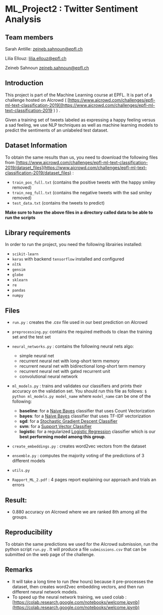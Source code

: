 # ML_Project2 : Twitter Sentiment Analysis

## Team members

Sarah Antille: zeineb.sahnoun@epfl.ch

Lilia Ellouz: lilia.ellouz@epfl.ch   

Zeineb Sahnoun  zeineb.sahnoun@epfl.ch

## Introduction

This project is part of the Machine Learning course at EPFL. It is part of a challenge hosted on AIcrowd ( [https://www.aicrowd.com/challenges/epfl-ml-text-classification-2019](https://www.aicrowd.com/challenges/epfl-ml-text-classification-2019 )  ) . 

Given a training set of tweets labeled as expressing a happy feeling versus a sad feeling, we use NLP techniques as well as machine learning models to predict the sentiments of an unlabeled test dataset.

## Dataset Information
To obtain the same results than us, you need to download the following files from [https://www.aicrowd.com/challenges/epfl-ml-text-classification-2019/dataset_files](https://www.aicrowd.com/challenges/epfl-ml-text-classification-2019/dataset_files)  :

- `train_pos_full.txt` (contains the positive tweets with the happy smiley removed)
- `train_neg_full.txt` (contains the negative tweets with the sad smiley removed)
- `test_data.txt` (contains the tweets to predict)

**Make sure to have the above files in a directory called data to be able to run the scripts**

## Library requirements
In order to run the project, you need the following librairies installed:

- `scikit-learn`
- `keras` with backend `tensorflow` installed and configured
- `nltk`
- `gensim`
- `globe`
- `sklearn`
- `re`
- `pandas`
- `numpy`

## Files
- `run.py` : creates the .csv file used in our best prediction on AIcrowd

- `preprocessing.py`: contains the required methods to clean the training set and the test set

- `neural_networks.py` : contains the following neural nets algo:
	- simple neural net
	- recurrent neural net with long-short term memory 
	- recurrent neural net with bidirectional long-short term memory 
	- recurrent neural net with gated recurrent unit
	- convolutional neural network
    
- `ml_models.py` : trains and validates our classifiers and prints their accuracy on the validation set.
You should run this file as follows: ```$ python ml_models.py model_name``` where `model_name` can be one of the following:
	- **baseline**: for a [Naive Bayes](https://scikit-learn.org/stable/modules/generated/sklearn.naive_bayes.MultinomialNB.html) classifier that uses Count Vectorization
	- **bayes**: for a [Naive Bayes](https://scikit-learn.org/stable/modules/generated/sklearn.naive_bayes.MultinomialNB.html) classifier that uses TF-IDF vectorization
	- **sgd**: for a [Stochastic Gradient Descent Classifier](https://scikit-learn.org/stable/modules/generated/sklearn.linear_model.SGDClassifier.html)
	- **svm**: for a [Support Vector Classifier](https://scikit-learn.org/stable/modules/generated/sklearn.svm.SVC.html)
	- **logistic**: for a regularized [Logistic Regression](https://scikit-learn.org/stable/modules/generated/sklearn.linear_model.LogisticRegression.html) classifier which is our **best performing model among this group**.
    
- `create_embeddings.py` : creates word2vec vectors from the dataset

- `ensemble.py` : computes the majority voting of the predictions of 3 different models

- `utils.py`

- `Rapport_ML_2.pdf` : 4 pages report explaining our approach and trials an errors


## Result:
- 0.880 accuracy on AIcrowd where we are ranked 8th among all the groups.



## Reproducibility

To obtain the same predictions we used for the AIcrowd submission, run the python script `run.py` . It will produce a file `submissions.csv` that can be submitted on the web page of the challenge.


## Remarks
- It will take a long time to run (few hours) because it pre-processes the dataset, then creates word2vec embedding vectors, and then run different neural network models.
- To speed up the neural network training, we used colab : [https://colab.research.google.com/notebooks/welcome.ipynb](https://colab.research.google.com/notebooks/welcome.ipynb)
